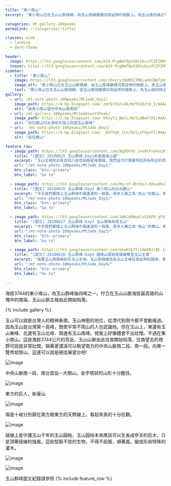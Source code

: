 ```yaml
---
title: "東小南山"
excerpt: "東小南山位在玉山山脈稜線，由玉山南峰繼續向南延伸的稜脈上。為玉山後四峰之中南邊的一座百岳。通常會跟著鹿山一起爬。"

categories: mt-gallery-100peaks
permalink: /:categories/:title/

classes: wide
  - landing
  - dark-theme

header:
  image: https://lh3.googleusercontent.com/A2X-PcgBmF8pV28txbcu7CZFIMH9g1NBCz7M8Vg3wC_iVP2jmbUlD4uQd5DMJbej9VFjcK_DJ-2ojSisuV0=w1920-h1080
  teaser: https://lh3.googleusercontent.com/A2X-PcgBmF8pV28txbcu7CZFIMH9g1NBCz7M8Vg3wC_iVP2jmbUlD4uQd5DMJbej9VFjcK_DJ-2ojSisuV0=w1920-h1080
sidebar:
  - title: "東小南山"
    image: https://lh3.googleusercontent.com/cHvyjyt0GMbITMDLaUkCNmTybv2z8FLhvB6rVwAmSlAQ8hcYVnBlsDcY5_SA5BnatFz0yjUs8s_ZerwBE-k=w1920-h1080
    image_alt: "東小南山位在玉山山脈稜線，由玉山南峰繼續向南延伸的稜脈上。為玉山後四峰之中南邊的一座百岳。通常會跟著鹿山一起爬。"
    text: "東小南山位在玉山山脈稜線，由玉山南峰繼續向南延伸的稜脈上。為玉山後四峰之中南邊的一座百岳。通常會跟著鹿山一起爬。"
gallery:
  - url: /mt-note-photo-100peaks/MtJade_Day2/
    image_path: https://4.bp.blogspot.com/-zmrUr91FudA/WztK1Eztd_I/AAAAAAAA25Q/yaKOXM9BFqIY141WT8wSrF1_fxdcTnsIwCLcBGAs/s1600/_MG_8480.JPG
    alt: "由東小南山望向中央山脈南段"
  - url: /mt-gallery-100peaks/MtJadeSouthPeak/
    image_path: https://2.bp.blogspot.com/-kKoyTJ_Wwts/WztLABwFlHI/AAAAAAAA25g/q_zp7TEViTAQ3oNgSWba1GoX6H6zljPkQCLcBGAs/s640/_MG_8482.JPG
    alt: "前往鹿山的水源地半路上仰望玉山南峰"
  - url:  /mt-note-photo-100peaks/MtJade_Day2/
    image_path: https://4.bp.blogspot.com/-_WSFhq0_1ts/WztLsFGgvFI/AAAAAAAA26k/_1ZC1wZEofE0PcMXGOYzDypKSq_Z1PguwCLcBGAs/s640/_MG_8528.JPG
    alt: "前往鹿山"

feature_row:
  - image_path: https://lh3.googleusercontent.com/8gXOFXh_ino0tFvb4vLHTOpzHzUFeJ61VyysGqkKczmwbfaAK-D-9CmbA2D6PPCE4jCSNL2pydH1NgyQ2Js=w640-h480
    title: "[圖文] 20180625 玉山群峰-Day1前進圓峰山屋"
    excerpt: "玉山主峰附近有其他八座百岳衛星峰環繞。我們這次打算要拜訪所有附近的百岳，通稱玉山群峰。這次我們拜訪次序為：玉山前峰、東小南山、鹿山、玉山南峰、南玉山、玉山主峰、玉山東峰、玉山西峰。以及我們後來漏掉沒去的玉山北峰。"
    url: "/mt-note-photo-100peaks/MtJade_Day1/"
    btn_class: "btn--primary"
    btn_label: "Go to"

  - image_path: https://lh3.googleusercontent.com/Rq-oY-QhtEoJ-K8uoOKo7_VhQl8ZcfQUp1ubWFw8YHs0QTOj7EIVtqZuS3y98ueuyLJ0oLPWam1RvVxk80Q=w640-h480
    title: "[圖文] 20180626 玉山群峰-Day2 東小南山的日出鹿山"
    excerpt: "今天我們要踏上玉山群峰中最遙遠的一條路，很多人稱之為'鳥山'的鹿山。即使是夏天，海拔超過三千六的圓峰山屋凌晨的溫度可是只有個位數，要爬出睡袋需要下很大的決心。今天我們要爬的山包含東小南山以及鹿山，這兩座山為玉山群峰後四峰之中相對遙遠的兩座百岳。"
    url: "/mt-note-photo-100peaks/MtJade_Day2/"
    btn_class: "btn--primary"
    btn_label: "Go to"

  - image_path: https://lh3.googleusercontent.com/3HkC6RWualvSIKF0_qY4tlRxrjs0i55jtbfLsLve75gYQZdKQTUvDXprd10pDBaip-xkEmNTno3xG65b8TI=w640-h480
    title: "[圖文] 20180627 玉山群峰-Day3 玉山南峰與南玉山"
    excerpt: "今天我們要踏上玉山群峰中最遙遠的一條路，很多人稱之為'鳥山'的鹿山。即使是夏天，海拔超過三千六的圓峰山屋凌晨的溫度可是只有個位數，要爬出睡袋需要下很大的決心。今天我們要爬的山包含東小南山以及鹿山，這兩座山為玉山群峰後四峰之中相對遙遠的兩座百岳。"
    url: "/mt-note-photo-100peaks/MtJade_Day3/"
    btn_class: "btn--primary"
    btn_label: "Go to"

  - image_path: https://lh3.googleusercontent.com/ebwKS67filHmXB1lBC-13ZtNvAgqWlloBhDr4feUL_j7zVgq-NVXrjWCgUgq9mMwNrwp9OJuB4CZShyrm9Y=w640-h480
    title: "[圖文] 20180628 玉山群峰-Day4 圓峰山屋經南稜線攀登玉山主東"
    excerpt: "循著玉山南稜線前往玉山主峰。玉山南稜線從由玉山主峰往南延伸到圓峰，東西兩側一起侵蝕這條稜線，使得這條稜線的地質破碎，走在南稜線上，往左往右看都是斷崖。如果想要知道自己有沒有懼高症，來一趟南稜線就對了。"
    url: "/mt-note-photo-100peaks/MtJade_Day4/"
    btn_class: "btn--primary"
    btn_label: "Go to"

---
```


海拔3744的東小南山，為玉山群峰後四峰之一。佇立在玉山山脈海拔最高聳的山塊中的南端，玉山山脈主稜由此開始陷落。

{% include gallery %}

玉山可以說是台灣人的精神象徵，玉山神聖的地位，從清代到現今都不曾動搖過。因為玉山是台灣第一高峰，既使平常不爬山的人也認識他。但在玉山上，東邊有玉山東峰、北邊有玉山北峰、南邊有玉山南峰。視覺上好像體會不出壯闊。不過在東小南山。這座海拔3744公尺的百岳，玉山山脈由此往南開始陷落，往南望去的視野可說是非常壯闊，隔著荖濃溪可以眺望南方的中央山脈南二段、南一段。向東一覽秀姑巒山。這邊可以說是絕佳展望台吧!


![image](https://lh3.googleusercontent.com/yKi0E0o9EYrACN876esn8PBaIgnhLlnNRGRAMvJLeH_j6UVBDHLmbpz3gfCtHXRKMTXf1KkAotpx5JqtX4I=w1920-h1080)

中央山脈南一段，南台首岳--大關山。金字塔狀的山形十分醒目。

![image](https://3.bp.blogspot.com/-qeIasGh8aWE/Wzopa1PMSOI/AAAAAAAA24g/hc4VlIuaVvgaKKBDjHdGEhBnSH4p-8CZQCLcBGAs/s1600/_MG_8449.JPG)

東方的巨人，新康山

![image](https://3.bp.blogspot.com/-8KEgxEm3Jxk/Wzopc2A5kfI/AAAAAAAA24k/0FgOKPM2B9Q1m7tJFZEVG3Pm4rQSYneUgCLcBGAs/s1600/_MG_8450.JPG)

兩座十峻分別鎮在南方跟東方的天際線上。看起來真的十分壯觀。

![image](https://4.bp.blogspot.com/-zmrUr91FudA/WztK1Eztd_I/AAAAAAAA25Q/yaKOXM9BFqIY141WT8wSrF1_fxdcTnsIwCLcBGAs/s1600/_MG_8480.JPG)

稜線上是守護玉山千年的玉山圓柏，玉山圓柏本來應該可以生長成參天的巨木，只是頂著稜線的強風，這些堅毅不拔的生物，不得不屈服，順著風，變成形狀特殊的灌木。

![image](https://1.bp.blogspot.com/-T3XazHgH7Eg/WzoptlZPDaI/AAAAAAAA248/-oqT297I6wwIZD-nM6jdaIHGe4fwCLCDACLcBGAs/s1600/_MG_8455.JPG)

![image](https://lh3.googleusercontent.com/s7dFxOpqF53ufJheRRwCLq4w__6pl8eGS6hg1OdmiEUB59R0WbiocAjns0u3TeQvitfdy6u6u6aNrhAtruc=w1920-h1080)  


玉山群峰圖文紀錄請參照
{% include feature_row %}
